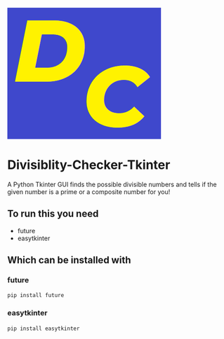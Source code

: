 ![Divisiblity Checker](https://github.com/JoshuaCom/Divisiblity-Checker-Tkinter/blob/master/icon.png?raw=true)

# Divisiblity-Checker-Tkinter
A Python Tkinter GUI finds the possible divisible numbers and tells if the given number is a prime or a composite number for you!

## To run this you need
* future
* easytkinter

## Which can be installed with

### future
```
pip install future
```

### easytkinter
```
pip install easytkinter
```
